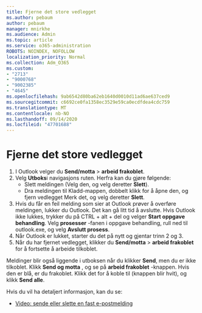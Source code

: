 ```yaml
---
title: Fjerne det store vedlegget
ms.author: pebaum
author: pebaum
manager: mnirkhe
ms.audience: Admin
ms.topic: article
ms.service: o365-administration
ROBOTS: NOINDEX, NOFOLLOW
localization_priority: Normal
ms.collection: Adm_O365
ms.custom:
- "2713"
- "9000768"
- "9002385"
- "4645"
ms.openlocfilehash: 9ab6542d80ba62eb1640d0010d11ad6ae637ced9
ms.sourcegitcommit: c6692ce0fa1358ec3529e59ca0ecdfdea4cdc759
ms.translationtype: MT
ms.contentlocale: nb-NO
ms.lasthandoff: 09/14/2020
ms.locfileid: "47701688"
---
```

# <a name="remove-the-large-attachment"></a>Fjerne det store vedlegget

1. I Outlook velger du **Send/motta**  >  **arbeid frakoblet**. 
2. Velg **Utboks**i navigasjons ruten. Herfra kan du gjøre følgende: 
    - Slett meldingen (Velg den, og velg deretter **Slett**).
    - Dra meldingen til Kladd-mappen, dobbelt klikk for å åpne den, og fjern vedlegget Merk det, og velg deretter **Slett**.
3. Hvis du får en feil melding som sier at Outlook prøver å overføre meldingen, lukker du Outlook. Det kan gå litt tid å avslutte. Hvis Outlook ikke lukkes, trykker du på CTRL + alt + del og velger **Start oppgave behandling**. Velg **prosesser** -fanen i oppgave behandling, rull ned til outlook.exe, og velg **Avslutt prosess**.
4. Når Outlook er lukket, starter du det på nytt og gjentar trinn 2 og 3. 
5. Når du har fjernet vedlegget, klikker du **Send/motta**  >  **arbeid frakoblet** for å fortsette å arbeide tilkoblet. 

Meldinger blir også liggende i utboksen når du klikker **Send**, men du er ikke tilkoblet. Klikk **Send og motta** , og se på **arbeid frakoblet** -knappen. Hvis den er blå, er du frakoblet. Klikk det for å koble til (knappen blir hvit), og klikk **Send alle**.
 
 Hvis du vil ha detaljert informasjon, kan du se:
- [Video: sende eller slette en fast e-postmelding](https://support.office.com/article/Video-Send-or-delete-an-email-stuck-in-your-outbox-26d5d34a-4e5f-444a-a9e8-44db04a94dec) 